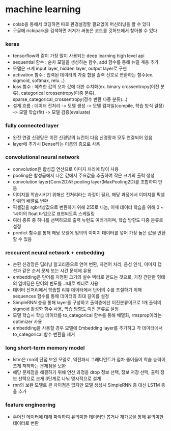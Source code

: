 # machine learning
- colab을 통해서 코딩하면 따로 환경설정할 필요없이 머신러닝을 할 수 있다
- 구글에 rickipark을 검색하면 저저가 써놓은 코드를 깃허브에서 찾아볼 수 있다

### keras
- tensorflow와 같이 가장 많이 사용되는 deep learning high level api
- sequential 함수 : 순차 모델을 생성하는 함수, add 함수를 통해 뉴럴 계층 추가
- 모델은 크게 input layer, hidden layer, output layer로 구현
- activation 함수 : 입력된 데이터의 가중 합을 출력 신호로 변환하는 함수(ex. sigmoid, softmax, relu...)
- loss 함수 : 예측한 값의 오차 값에 대한 수치화(ex. binary crossentropy(이진 분류), categorical crossentropy(다중 분류), sparse_categorical_crossentropy(정수 반환 다중 분류)...)
- 설계 흐름 : 데이터 전처리 -> 모델 생성 -> 모델 컴파일(compile, 학습 방식 결정) -> 모델 학습(fit) -> 모델 검증(evaluate)

### fully connected layer
- 완전 연결 신경망은 이전 신경망의 뉴런이 다음 신경망과 모두 연결되어 있음
- layer에 추가시 Dense라는 이름의 층으로 사용

### convolutional neural network
- convolution은 합성곱 연산으로 이미지 처리에 많이 사용
- pooling은 합성곱에서 나온 값에서 주요값을 추출하여 작은 크기의 출력 생성
- convolution layer(Conv2D)와 pooling layer(MaxPooling2D)를 조합하여 만듬
- 이미지를 학습시키기 위해선 전처리라는 과정이 필요, 해당 과정에서 이미지를 픽셀 단위의 배열로 변환
- 픽셀값을 rgb색상값으로 변환하기 위해 255로 나눔, 이때 데이터 학습을 위해 0 ~ 1사이의 float 타입으로 표현되도록 스케일링
- 여러 종류 중 하나를 선택하므로 출력 뉴런도 여러개이며, 학습 방향도 다중 분류로 설정
- predict 함수를 통해 해당 모델에 임의의 이미지 데이터를 넣어 가장 높은 값을 반환할 수 있음

### reccurent neural network + embedding
- 순환 신경망은 딥러닝 알고리즘으로 언어 변환, 자연어 처리, 음성 인식, 이미지 캡션과 같은 순서 문제 또는 시간 문제에 유용
- embedding은 단어를 지정된 크기의 실수 벡터로 만드는 것으로, 가장 간단한 형태의 임베딩은 단어의 빈도를 그대로 벡터로 사용
- 데이터 전처리에서 학습할 리뷰 데이터에서 단어의 수를 조절하기 위해 sequences 함수를 통해 데이터의 최대 길이를 설정
- SimpleRNN 층을 통해 layer를 구성하고 출력층에선 이진분류이므로 1개 출력의 sigmoid 활성화 함수 사용, 학습 방향도 이진 분류로 설정
- 모델 학습시 학습 데이터를 to_categorical 함수를 통해 배열화, rmsprop이라는 optimizer 사용
- embedding을 사용할 경우 모델에 Embedding layer를 추가하고 각 데이터에서 to_categorical 함수 변환을 제거

### long short-term memory model
- lstm은 rnn의 단점 보완 모델로, 역전파시 그래디언트가 점차 줄어들어 학습 능력이 크게 저하하는 문제점을 보완
- 해당 문제점을 해결하기 위해 연산 과정을 drop 정보 선택, 정보 저장 선택, 출력 정보 선택으로 크게 3단계로 나눠 명시적으로 설계
- rnn의 보완 모델로 큰 차이점은 없지만 모델 생성시 SimpleRNN 층 대신 LSTM 층을 추가

### feature engineering
- 주어진 데이터에 대해 파악하여 유의미한 데이터만 뽑거나 재가공을 통해 유의미한 데이터로 변환
